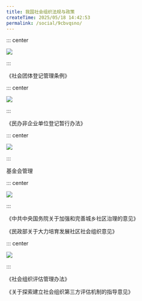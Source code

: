 ```yaml
---
title: 我国社会组织法规与政策
createTime: 2025/05/18 14:42:53
permalink: /social/9cbvqsno/
---
```

::: center

![](/number/3-1.png)

:::

《社会团体登记管理条例》

::: center

![](/number/3-2.png)

:::

《民办非企业单位登记暂行办法》

::: center

![](/number/3-3.png)

:::

基金会管理

::: center

![](/number/3-4.png)

:::

《中共中央国务院关于加强和完善城乡社区治理的意见》

《民政部关于大力培育发展社区社会组织意见》

::: center

![](/number/3-5.png)

:::

《社会组织评估管理办法》

《关于探索建立社会组织第三方评估机制的指导意见》